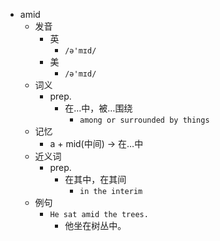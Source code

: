 - amid
  - 发音
    - 英
      - `/ə'mɪd/`
    - 美
      - `/ə'mɪd/`
  - 词义
    - prep.
      - 在…中，被…围绕
        - `among or surrounded by things`
  - 记忆
    - a + mid(中间) → 在…中
  - 近义词
    - prep.
      - 在其中，在其间
        - `in the interim`
  - 例句
    - `He sat amid the trees.`
      - 他坐在树丛中。


